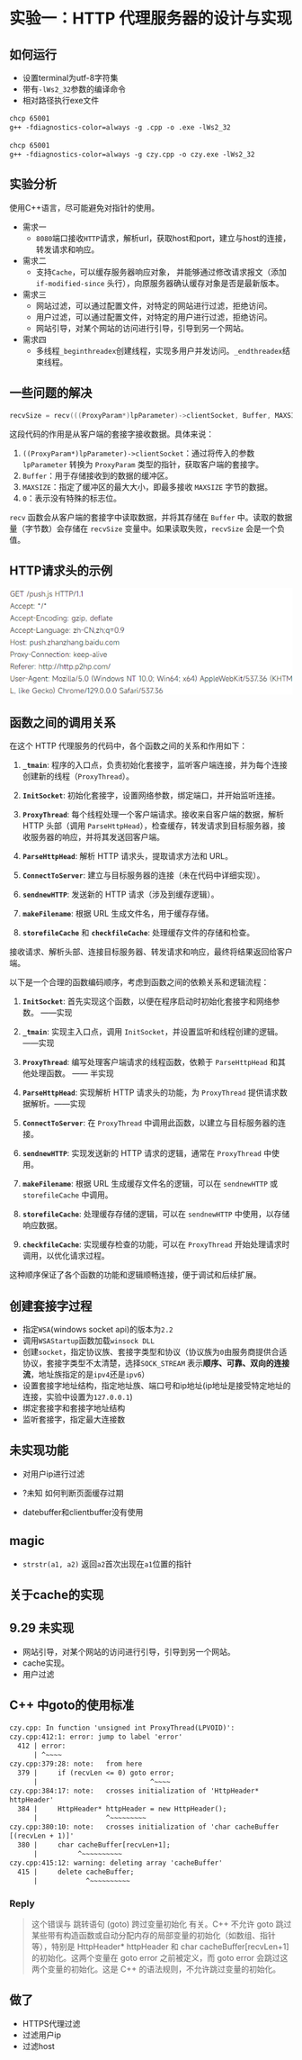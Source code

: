 # 实验一：HTTP 代理服务器的设计与实现

## 如何运行
- 设置terminal为utf-8字符集
- 带有`-lWs2_32`参数的编译命令
- 相对路径执行exe文件

``` shell
chcp 65001
g++ -fdiagnostics-color=always -g .cpp -o .exe -lWs2_32

chcp 65001
g++ -fdiagnostics-color=always -g czy.cpp -o czy.exe -lWs2_32 

```

## 实验分析
使用C++语言，尽可能避免对指针的使用。

- 需求一
  - `8080`端口接收`HTTP`请求，解析url，获取host和port，建立与host的连接，转发请求和响应。
- 需求二
  - 支持`Cache`，可以缓存服务器响应对象， 并能够通过修改请求报文（添加 `if-modified-since`
头行），向原服务器确认缓存对象是否是最新版本。
- 需求三
  - 网站过滤，可以通过配置文件，对特定的网站进行过滤，拒绝访问。
  - 用户过滤，可以通过配置文件，对特定的用户进行过滤，拒绝访问。
  - 网站引导，对某个网站的访问进行引导，引导到另一个网站。
- 需求四
  - 多线程`_beginthreadex`创建线程，实现多用户并发访问。`_endthreadex`结束线程。


## 一些问题的解决

```cpp
recvSize = recv(((ProxyParam*)lpParameter)->clientSocket, Buffer, MAXSIZE, 0);
```

这段代码的作用是从客户端的套接字接收数据。具体来说：

1. `((ProxyParam*)lpParameter)->clientSocket`：通过将传入的参数 `lpParameter` 转换为 `ProxyParam` 类型的指针，获取客户端的套接字。
2. `Buffer`：用于存储接收到的数据的缓冲区。
3. `MAXSIZE`：指定了缓冲区的最大大小，即最多接收 `MAXSIZE` 字节的数据。
4. `0`：表示没有特殊的标志位。

`recv` 函数会从客户端的套接字中读取数据，并将其存储在 `Buffer` 中。读取的数据量（字节数）会存储在 `recvSize` 变量中。如果读取失败，`recvSize` 会是一个负值。


## HTTP请求头的示例

![alt text](./pic/image.png)


## 函数之间的调用关系
在这个 HTTP 代理服务的代码中，各个函数之间的关系和作用如下：

1. **`_tmain`**: 程序的入口点，负责初始化套接字，监听客户端连接，并为每个连接创建新的线程（`ProxyThread`）。

2. **`InitSocket`**: 初始化套接字，设置网络参数，绑定端口，并开始监听连接。

3. **`ProxyThread`**: 每个线程处理一个客户端请求。接收来自客户端的数据，解析 HTTP 头部（调用 `ParseHttpHead`），检查缓存，转发请求到目标服务器，接收服务器的响应，并将其发送回客户端。

4. **`ParseHttpHead`**: 解析 HTTP 请求头，提取请求方法和 URL。

5. **`ConnectToServer`**: 建立与目标服务器的连接（未在代码中详细实现）。

6. **`sendnewHTTP`**: 发送新的 HTTP 请求（涉及到缓存逻辑）。

7. **`makeFilename`**: 根据 URL 生成文件名，用于缓存存储。

8. **`storefileCache`** 和 **`checkfileCache`**: 处理缓存文件的存储和检查。

接收请求、解析头部、连接目标服务器、转发请求和响应，最终将结果返回给客户端。

以下是一个合理的函数编码顺序，考虑到函数之间的依赖关系和逻辑流程：

1. **`InitSocket`**: 首先实现这个函数，以便在程序启动时初始化套接字和网络参数。 ——实现

2. **`_tmain`**: 实现主入口点，调用 `InitSocket`，并设置监听和线程创建的逻辑。——实现

3. **`ProxyThread`**: 编写处理客户端请求的线程函数，依赖于 `ParseHttpHead` 和其他处理函数。 —— 半实现

4. **`ParseHttpHead`**: 实现解析 HTTP 请求头的功能，为 `ProxyThread` 提供请求数据解析。——实现

5. **`ConnectToServer`**: 在 `ProxyThread` 中调用此函数，以建立与目标服务器的连接。

6. **`sendnewHTTP`**: 实现发送新的 HTTP 请求的逻辑，通常在 `ProxyThread` 中使用。

7. **`makeFilename`**: 根据 URL 生成缓存文件名的逻辑，可以在 `sendnewHTTP` 或 `storefileCache` 中调用。

8. **`storefileCache`**: 处理缓存存储的逻辑，可以在 `sendnewHTTP` 中使用，以存储响应数据。

9. **`checkfileCache`**: 实现缓存检查的功能，可以在 `ProxyThread` 开始处理请求时调用，以优化请求过程。

这种顺序保证了各个函数的功能和逻辑顺畅连接，便于调试和后续扩展。

## 创建套接字过程
- 指定`WSA`(windows socket api)的版本为`2.2`
- 调用`WSAStartup`函数加载`winsock DLL`
- 创建`socket`，指定协议族、套接字类型和协议（协议族为`0`由服务商提供合适协议，套接字类型不太清楚，选择`SOCK_STREAM` 表示**顺序、可靠、双向的连接流**，地址族指定的是`ipv4`还是`ipv6`）
- 设置套接字地址结构，指定地址族、端口号和ip地址(ip地址是接受特定地址的连接，实验中设置为`127.0.0.1`)
- 绑定套接字和套接字地址结构
- 监听套接字，指定最大连接数

## 未实现功能
- 对用户ip进行过滤
- ?未知 如何判断页面缓存过期

- datebuffer和clientbuffer没有使用


## magic 
- `strstr(a1, a2)` 返回`a2`首次出现在`a1`位置的指针


## 关于cache的实现


## 9.29 未实现
- 网站引导，对某个网站的访问进行引导，引导到另一个网站。
- cache实现。
- 用户过滤


## C++ 中goto的使用标准
``` shell
czy.cpp: In function 'unsigned int ProxyThread(LPVOID)':
czy.cpp:412:1: error: jump to label 'error'
  412 | error:
      | ^~~~~
czy.cpp:379:28: note:   from here
  379 |     if (recvLen <= 0) goto error;
      |                            ^~~~~
czy.cpp:384:17: note:   crosses initialization of 'HttpHeader* httpHeader'
  384 |     HttpHeader* httpHeader = new HttpHeader();
      |                 ^~~~~~~~~~
czy.cpp:380:10: note:   crosses initialization of 'char cacheBuffer [(recvLen + 1)]'
  380 |     char cacheBuffer[recvLen+1];
      |          ^~~~~~~~~~~
czy.cpp:415:12: warning: deleting array 'cacheBuffer'
  415 |     delete cacheBuffer;
      |            ^~~~~~~~~~~
```

### Reply
> 这个错误与 跳转语句 (goto) 跨过变量初始化 有关。C++ 不允许 goto 跳过某些带有构造函数或自动分配内存的局部变量的初始化（如数组、指针等），特别是 HttpHeader* httpHeader 和 char cacheBuffer[recvLen+1] 的初始化。这两个变量在 goto error 之前被定义，而 goto error 会跳过这两个变量的初始化。这是 C++ 的语法规则，不允许跳过变量的初始化。


## 做了
- HTTPS代理过滤
- 过滤用户ip
- 过滤host